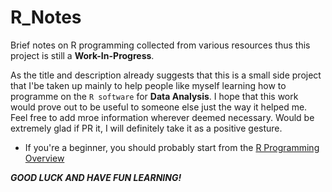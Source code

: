 # R_Notes
Brief notes on R programming collected from various resources thus this project is still a **Work-In-Progress**.

As the title and description already suggests that this is a small side project that I'be taken up mainly to help people like myself learning how to programme on the `R software` for **Data Analysis**. I hope that this work would prove out to be useful to someone else just the way it helped me. Feel free to add mroe information wherever deemed necessary. Would be extremely glad if PR it, I will definitely take it as a positive gesture.

- If you're a beginner, you should probably start from the [R Programming Overview](https://github.com/Jarmos-san/R_Notes/blob/master/r_programming_overview.md)

_**GOOD LUCK AND HAVE FUN LEARNING!**_
